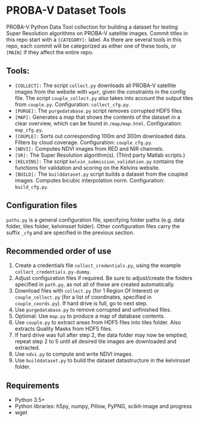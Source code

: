 # PROBA-V Dataset Tools
PROBA-V Python Data Tool collection for building a dataset for testing Super Resolution algorithms on PROBA-V satellite images. Commit titles in this repo start with a `[CATEGORY]:` label. As there are several tools in this repo, each commit will be categorized as either one of these tools, or `[MAIN]` if they affect the entire repo.

## Tools:
- `[COLLECT]:` The script `collect.py` downloads all PROBA-V satellite images from the website with `wget`, given the constraints in the config file. The script `couple_collect.py` also takes into account the output tiles from `couple.py`. Configuration: `collect_cfg.py`.
- `[PURGE]:` The `purgedatabase.py` script removes corrupted HDF5 files.
- `[MAP]:` Generates a map that shows the contents of the dataset in a clear overview, which can be found in `/map/map.html`. Configuration: `map_cfg.py`.
- `[COUPLE]:` Sorts out corresponding 100m and 300m downloaded data. Filters by cloud coverage. Configuration: `couple_cfg.py`.
- `[NDVI]:` Computes NDVI images from RED and NIR channels.
- `[SR]:` The Super Resolution algorithm(s). (Third party Matlab scripts.)
- `[KELVINS]:` The script `kelvin_submission_validation.py` contains the functions for validation and scoring on the Kelvins website.
- `[BUILD]:` The `builddataset.py` script builds a dataset from the coupled images. Computes bicubic interpolation norm. Configuration: `build_cfg.py`.

## Configuration files
`paths.py` is a general configuration file, specifying folder paths (e.g. data folder, tiles folder, kelvinsset folder). Other configuration files carry the suffix `_cfg` and are specified in the previous section.

## Recommended order of use
1. Create a credentials file `collect_credentials.py`, using the example `collect_credentials.py-dummy`.
2. Adjust configuration files if required. Be sure to adjust/create the folders specified in `path.py`, as not all of these are created automatically.
3. Download files with `collect.py` (for 1 Region Of Interest) or `couple_collect.py` (for a list of coordinates, specified in `couple_coords.py`). If hard drive is full, go to next step.
4. Use `purgedatabase.py` to remove corrupted and unfinished files.
5. Optional: Use `map.py` to produce a map of database contents.
6. Use `couple.py` to extract areas from HDF5 files into tiles folder. Also extracts Quality Masks from HDF5 files.
7. If hard drive was full after step 2, the data folder may now be emptied; repeat step 2 to 5 until all desired tile images are downloaded and extracted.
8. Use `ndvi.py` to compute and write NDVI images.
9. Use `builddataset.py` to build the dataset datastructure in the kelvinsset folder.

## Requirements
- Python 3.5+
- Python libraries: h5py, numpy, Pillow, PyPNG, scikit-image and progress
- wget
